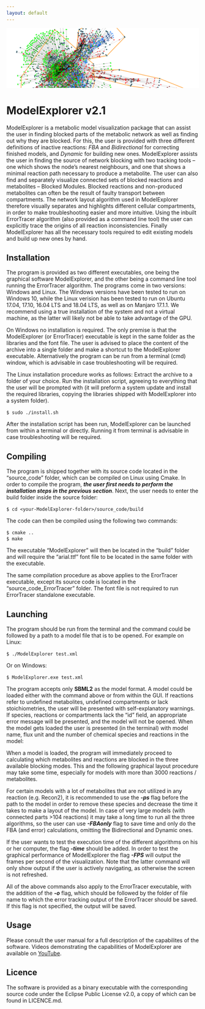 ```yaml
---
layout: default
---
```


![HeadImage](assets/images/logo.png)

# ModelExplorer v2.1

ModelExplorer is a metabolic model visualization package that can assist the user in finding blocked parts of the metabolic network as well as finding out why they are blocked. For this, the user is provided with three different definitions of inactive reactions: *FBA* and *Bidirectional* for correcting finished models, and *Dynamic* for building new ones. ModelExplorer assists the user in finding the source of network blocking with two tracking tools – one which shows the node’s nearest neighbours, and one that shows a minimal reaction path necessary to produce a metabolite. The user can also find and separately visualize connected sets of blocked reactions and metabolites – Blocked Modules. Blocked reactions and non-produced metabolites can often be the result of faulty transport between compartments. The network layout algorithm used in ModelExplorer therefore visually separates and highlights different cellular compartments, in order to make troubleshooting easier and more intuitive. Using the inbuilt ErrorTracer algorithm (also provided as a command line tool) the user can explicitly trace the origins of all reaction inconsistencies. Finally ModelExplorer has all the necessary tools required to edit existing models and build up new ones by hand.

## Installation

The program is provided as two different executables, one being the graphical software ModelExplorer, and the other being a command line tool running the ErrorTracer algorithm. The programs come in two versions: Windows and Linux. The Windows versions have been tested to run on Windows 10, while the Linux verision has been tested to run on Ubuntu 17.04, 17.10, 16.04 LTS and 18.04 LTS, as well as on Manjaro 17.1.1. We recommend using a true installation of the system and not a virtual machine, as the latter will likely not be able to take advantage of the GPU. 

On Windows no installation is required. The only premise is that the ModelExplorer (or ErrorTracer) executable is kept in the same folder as the libraries and the font file. The user is advised to place the content of the archive into a single folder and make a shortcut to the ModelExplorer executable. Alternatively the program can be run from a terminal (cmd) window, which is advisable in case troubleshooting will be required. 

The Linux installation procedure works as follows:
Extract the archive to a folder of your choice. Run the installation script, agreeing to everything that the user will be prompted with (it will preform a system update and install the required libraries, copying the libraries shipped with ModelExplorer into a system folder). 

```
$ sudo ./install.sh
```

After the installation script has been run, ModelExplorer can be launched from within a terminal or directly. Running it from terminal is advisable in case troubleshooting will be required. 

## Compiling

The program is shipped together with its source code located in the “source_code” folder, which can be compiled on Linux using Cmake. In order to compile the program, ***the user first needs to perform the installation steps in the previous section***. Next, the user needs to enter the build folder inside the source folder: 

```
$ cd <your-ModelExplorer-folder>/source_code/build
```

The code can then be compiled using the following two commands:

```
$ cmake ..
$ make 
```

The executable “ModelExplorer” will then be located in the “build” folder and will require the “arial.ttf” font file to be located in the same folder with the executable. 

The same compilation procedure as above applies to the ErorTracer executable, except its source code is located in the “source_code_ErrorTracer” folder. The font file is not required to run ErrorTracer standalone executable. 

## Launching

The program should be run from the terminal and the command could be followed by a path to a model file that is to be opened. For example on Linux:

```
$ ./ModelExplorer test.xml
```

Or on Windows:

```
$ ModelExplorer.exe test.xml
```

The program accepts only **SBML2** as the model format. A model could be loaded either with the command above or from within the GUI. If reactions refer to undefined metabolites, undefined compartments or lack stoichiometries, the user will be presented with self-explanatory warnings. If species, reactions or compartments lack the “id” field, an appropriate error message will be presented, and the model will not be opened. When the model gets loaded the user is presented (in the terminal) with model name, flux unit and the number of chemical species and reactions in the model:

When a model is loaded, the program will immediately proceed to calculating which metabolites and reactions are blocked in the three available blocking modes. This and the following graphical layout procedure may take some time, especially for models with more than 3000 reactions / metabolites. 

For certain models with a lot of metabolites that are not utilized in any reaction (e.g. Recon2), it is recommended to use the ***-ps*** flag before the path to the model in order to remove these species and decrease the time it takes to make a layout of the model. In case of very large models (with connected parts >104 reactions) it may take a long time to run all the three algorithms, so the user can use 
***-FBAonly*** flag to save time and only do the FBA (and error) calculations, omitting the Bidirectional and Dynamic ones. 

If the user wants to test the execution time of the different algorithms on his or her computer, the flag
***-time*** should be added. In order to test the graphical performance of ModelExplorer the flag ***-FPS*** will output the frames per second of the visualization. Note that the latter command will only show output if the user is actively navigating, as otherwise the screen is not refreshed.

All of the above commands also apply to the ErrorTracer executable, with the addition of the ***-o*** flag, which should be followed by the folder of file name to which the error tracking output of the ErrorTracer should be saved. If this flag is not specified, the output will be saved.

## Usage

Please consult the user manual for a full description of the capabilites of the software. Videos demonstrating the capabilities of ModelExplorer are available on [YouTube](https://www.youtube.com/watch?v=xWNrZN6jeoA&list=PLYa7LEU4_U3daU7E6AZUrsLCGrruSUGJm&index=1). 

## Licence

The software is provided as a binary executable with the corresponding source code under the Eclipse Public License v2.0, a copy of which can be found in LICENCE.md.


<!---
Text can be **bold**, _italic_, or ~~strikethrough~~. 

[Link to another page](./another-page.html).

There should be whitespace between paragraphs.

There should be whitespace between paragraphs. We recommend including a README, or a file with information about your project.

# Header 1

This is a normal paragraph following a header. GitHub is a code hosting platform for version control and collaboration. It lets you and others work together on projects from anywhere.

## Header 2

> This is a blockquote following a header.
>
> When something is important enough, you do it even if the odds are not in your favor.

### Header 3

```js
// Javascript code with syntax highlighting.
var fun = function lang(l) {
  dateformat.i18n = require('./lang/' + l)
  return true;
}
```

```ruby
# Ruby code with syntax highlighting
GitHubPages::Dependencies.gems.each do |gem, version|
  s.add_dependency(gem, "= #{version}")
end
```

#### Header 4

*   This is an unordered list following a header.
*   This is an unordered list following a header.
*   This is an unordered list following a header.

##### Header 5

1.  This is an ordered list following a header.
2.  This is an ordered list following a header.
3.  This is an ordered list following a header.

###### Header 6

| head1        | head two          | three |
|:-------------|:------------------|:------|
| ok           | good swedish fish | nice  |
| out of stock | good and plenty   | nice  |
| ok           | good `oreos`      | hmm   |
| ok           | good `zoute` drop | yumm  |

### There's a horizontal rule below this.

* * *

### Here is an unordered list:

*   Item foo
*   Item bar
*   Item baz
*   Item zip

### And an ordered list:

1.  Item one
1.  Item two
1.  Item three
1.  Item four

### And a nested list:

- level 1 item
  - level 2 item
  - level 2 item
    - level 3 item
    - level 3 item
- level 1 item
  - level 2 item
  - level 2 item
  - level 2 item
- level 1 item
  - level 2 item
  - level 2 item
- level 1 item

### Small image

![Octocat](https://github.githubassets.com/images/icons/emoji/octocat.png)

### Large image

![Branching](https://guides.github.com/activities/hello-world/branching.png)


### Definition lists can be used with HTML syntax.

<dl>
<dt>Name</dt>
<dd>Godzilla</dd>
<dt>Born</dt>
<dd>1952</dd>
<dt>Birthplace</dt>
<dd>Japan</dd>
<dt>Color</dt>
<dd>Green</dd>
</dl>

```
Long, single-line code blocks should not wrap. They should horizontally scroll if they are too long. This line should be long enough to demonstrate this.
```

```
The final element.
```
-->
